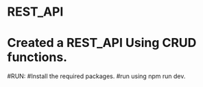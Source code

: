 # REST_API
# Created a REST_API Using CRUD functions.
#RUN:
#Install the required packages.
#run using npm run dev.
